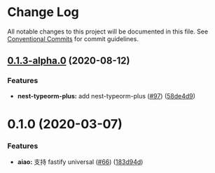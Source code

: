 # Change Log

All notable changes to this project will be documented in this file. See [Conventional Commits](https://conventionalcommits.org) for commit guidelines.

## [0.1.3-alpha.0](https://github.com/aiao-io/aiao/compare/@aiao/nest-angular-universal@0.1.0...@aiao/nest-angular-universal@0.1.3-alpha.0) (2020-08-12)


### Features

* **nest-typeorm-plus:** add nest-typeorm-plus ([#97](https://github.com/aiao-io/aiao/issues/97)) ([58de4d9](https://github.com/aiao-io/aiao/commit/58de4d9f6595824d86f59d4018ea4065c84f58fa))





# 0.1.0 (2020-03-07)

### Features

- **aiao:** 支持 fastify universal ([#66](https://github.com/aiao-io/aiao/issues/66)) ([183d94d](https://github.com/aiao-io/aiao/commit/183d94d77043430d89dd5c955545280cfb9b416e))
